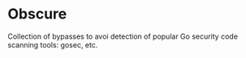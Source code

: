 # Obscure

Collection of bypasses to avoi detection of popular Go security code scanning tools: gosec, etc.
